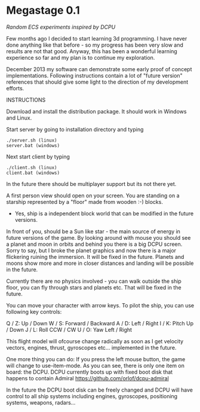 Megastage 0.1
=========
<i>Random ECS experiments inspired by DCPU</i>


Few months ago I decided to start learning 3d programming. I have never done anything like that before - so my progress has been very slow and results are not that good. Anyway, this has been a wonderful learning experience so far and my plan is to continue my exploration.

December 2013 my software can demonstrate some early proof of concept implementations. Following instructions contain a lot of "future version" references that should give some light to the direction of my development efforts. 

INSTRUCTIONS

Download and install the distribution package. It should work in Windows and Linux.

Start server by going to installation directory and typing

    ./server.sh (linux)
    server.bat (windows)

Next start client by typing

    ./client.sh (linux)
    client.bat (windows)
 
In the future there should be multiplayer support but its not there yet.

A first person view should open on your screen. You are standing on a starship represented by a "floor" made from wooden :-) blocks.
- Yes, ship is a independent block world that can be modified in the future versions.

In front of you, should be a Sun like star - the main source of energy in future versions of the game. By looking around with mouse you should see a planet and moon in orbits and behind you there is a big DCPU screen. Sorry to say, but I broke the planet graphics and now there is a major flickering ruining the immersion. It will be fixed in the future. Planets and moons show more and more in closer distances and landing will be possible in the future.

Currently there are no physics involved - you can walk outside the ship floor, you can fly through stars and planets etc. That will be fixed in the future.

You can move your character with arrow keys. To pilot the ship, you can use following key controls:

  Q / Z: Up / Down
  W / S: Forward / Backward
  A / D: Left / Right
  I / K: Pitch Up / Down
  J / L: Roll CCW / CW
  U / O: Yaw Left / Right

This flight model will ofcourse change radically as soon as I get velocity vectors, engines, thrust, gyroscopes etc... implemented in the future.

One more thing you can do: If you press the left mouse button, the game will change to use-item-mode. As you can see, there is only one item on board: the DCPU. DCPU currently boots up with fixed boot disk that happens to contain Admiral https://github.com/orlof/dcpu-admiral

In the future the DCPU boot disk can be freely changed and DCPU will have control to all ship systems including engines, gyroscopes, positioning systems, weapons, radars...

